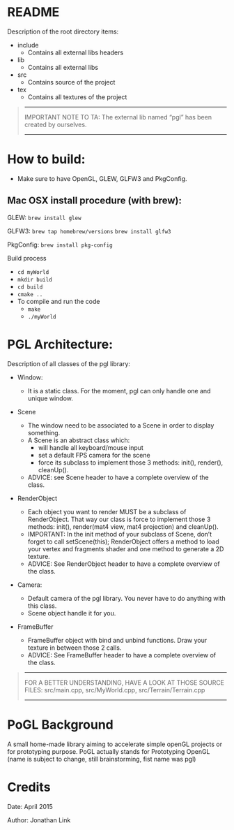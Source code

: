 README
==================================

Description of the root directory items:

* include
   * Contains all external libs headers
* lib
   * Contains all external libs
* src
   * Contains source of the project
* tex
   * Contains all textures of the project


> ********************************************************************************** 
> IMPORTANT NOTE TO TA: The external lib named “pgl” has been created by ourselves.
> **********************************************************************************


# How to build:

* Make sure to have OpenGL, GLEW, GLFW3 and PkgConfig.

## Mac OSX install procedure (with brew):

GLEW:
`brew install glew`

GLFW3:
`brew tap homebrew/versions`
`brew install glfw3`

PkgConfig:
`brew install pkg-config`

Build process
* `cd myWorld`
* `mkdir build`
* `cd build`
* `cmake ..`
* To compile and run the code
    * `make`
    * `./myWorld`

# PGL Architecture:

Description of all classes of the pgl library:

* Window:
	* It is a static class. For the moment, pgl can only handle one and unique window.

* Scene
	* The window need to be associated to a Scene in order to display something.
	* A Scene is an abstract class which:
		* will handle all keyboard/mouse input
		* set a default FPS camera for the scene
		* force its subclass to implement those 3 methods: init(), render(), cleanUp().
	* ADVICE: see Scene header to have a complete overview of the class.

* RenderObject
	* Each object you want to render MUST be a subclass of RenderObject. That way our class is force to implement those 3 methods: init(), render(mat4 view, mat4 projection) and cleanUp().
	* IMPORTANT: In the init method of your subclass of Scene, don’t forget to call setScene(this);
	RenderObject offers a method to load your vertex and fragments shader and one method to generate a 2D texture.
	* ADVICE: See RenderObject header to have a complete overview of the class.

* Camera:
	* Default camera of the pgl library. You never have to do anything with this class. 
	* Scene object handle it for you.

* FrameBuffer
	* FrameBuffer object with bind and unbind functions. Draw your texture in between those 2 calls.
	* ADVICE: See FrameBuffer header to have a complete overview of the class.


> ********************************************************************************
> FOR A BETTER UNDERSTANDING, HAVE A LOOK AT THOSE SOURCE FILES: 
> src/main.cpp, src/MyWorld.cpp, src/Terrain/Terrain.cpp
> ********************************************************************************

# PoGL Background

A small home-made library aiming to accelerate simple openGL projects or for prototyping purpose. PoGL actually stands for Prototyping OpenGL (name is subject to change, still brainstorming, fist name was pgl)

# Credits

Date: April 2015

Author: Jonathan Link
